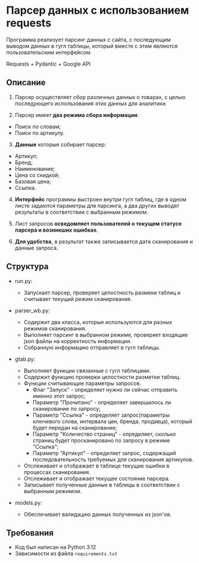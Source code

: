 # Парсер данных с использованием requests

Программа реализует парсинг данных с сайта, с последующим выводом данных в гугл таблицы, который вместе с этим являются пользовательским интерфейсом.

Requests + Pydantic + Google API

## Описание

1. Парсер осуществляет сбор различных данных о товарах, с целью последующего использования этих данных для аналитики.

2. Парсер имеет __два режима сбора информации__:
* Поиск по словам;
* Поиск по артикулу.

3. __Данные__ которые собирает парсер:
* Артикул;
* Бренд;
* Наименование;
* Цена со скидкой;
* Базовая цена;
* Ссылка.

4. __Интерфейс__ программы выстроен внутри гугл таблиц, где в одном листе задаются параметры для парсинга, а два других выводят результаты в соответствии с выбранным режимом.

5. Лист запросов __осведомляет пользователей о текущем статусе парсера и возникших ошибках__.

6. __Для удобства__, в результат также записывается дата сканирования и данные запроса.

## Структура
- run.py:
  - Запускает парсер, проверяет целостность размеки таблиц и считывает текущий режим сканирования.

- parser_wb.py:
  - Содержит два класса, которые используются для разных режимов сканирования.
  - Выполняет парсинг в выбранном режиме, проверяет входящие json файлы на корректность информации.
  - Собранную информацию отправляет в гугл таблицы.

- gtab.py:
  - Выполняет функции связанные с гугл таблицами.
  - Содержит функцию проверки целостности разметки таблиц.
  - Функции считывающие параметры запросов.
    - Флаг "Запуск" - определяет нужно ли сейчас отправить именно этот запрос;
    - Параметр "Прочитано" - определяет завершилось ли сканирование по запросу;
    - Параметр "Ссылка" - определяет запрос(параметры ключевого слова, интервала цен, бренда, продавца), который будет передан на сканирование;
    - Параметр "Количество страниц" - определяет, сколько страниц будет просканировано по запросу в режиме "Ссылка";
    - Параметр "Артикул" - определяет запрос, содержащий последовательность требуемых для сканирования артикулов.
  - Отслеживает и отображает в таблице текущие ошибки в процессах сканирования.
  - Отслеживает и отображает текущее состояние парсера.
  - Записывает полученные данные в таблицы в соответствии с выбранным режимом.

- models.py:
  - Обеспечивает валидацию данных полученных из json'ов.

## Требования

- Код был написан на Python 3.12
- Зависимости из файла `requirements.txt`
